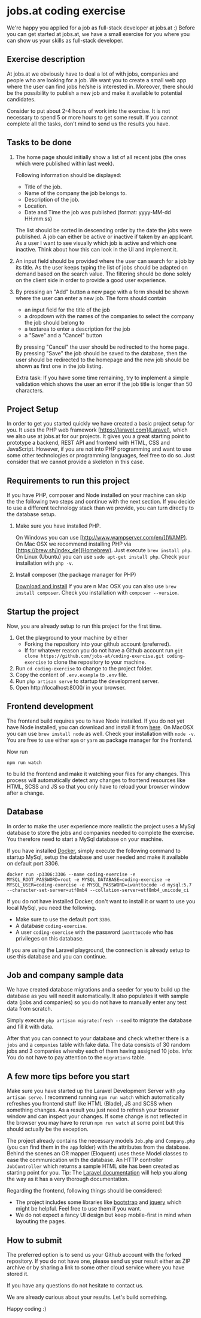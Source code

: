 # jobs.at coding exercise

We're happy you applied for a job as full-stack developer at jobs.at :)
Before you can get started at jobs.at, we have a small exercise for you where you can show us your skills
as full-stack developer.

## Exercise description

At jobs.at we obviously have to deal a lot of with jobs, companies and people who are looking for a job.
We want you to create a small web app where the user can find jobs he/she is interested in. Moreover, there should
be the possibility to publish a new job and make it available to potential candidates. 

Consider to put about 2-4 hours of work into the exercise. It is not necessary to spend 5 or more hours to get some result.
If you cannot complete all the tasks, don't mind to send us the results you have. 

## Tasks to be done 

1. The home page should initially show a list of all recent jobs (the ones which were published within last week).

   Following information should be displayed:
   * Title of the job.
   * Name of the company the job belongs to.
   * Description of the job.
   * Location.
   * Date and Time the job was published (format: yyyy-MM-dd HH:mm:ss)

   The list should be sorted in descending order by the date the jobs were published.
   A job can either be active or inactive if taken by an applicant. As a user I want to see visually which job is active
   and which one inactive. Think about how this can look in the UI and implement it.

2. An input field should be provided where the user can search for a job by its title. As the user keeps typing
the list of jobs should be adapted on demand based on the search value. The filtering should be done solely on the client
side in order to provide a good user experience. 

3. By pressing an "Add" button a new page with a form should be shown where the user can enter a new job.
   The form should contain
   * an input field for the title of the job
   * a dropdown with the names of the companies to select the company the job should belong to
   * a textarea to enter a description for the job
   * a "Save" and a "Cancel" button
  
   By pressing "Cancel" the user should be redirected to the home page.
   By pressing "Save" the job should be saved to the database, then the user should be redirected to the homepage
   and the new job should be shown as first one in the job listing. 
   
   Extra task: If you have some time remaining, try to implement a simple validation which shows the user an error
   if the job title is longer than 50 characters. 

## Project Setup

In order to get you started quickly we have created a basic project setup for you. It uses the PHP web framework [https://laravel.com](Laravel),
which we also use at jobs.at for our projects. It gives you a great starting point to prototype a backend, REST API and 
frontend with HTML, CSS and JavaScript. However, if you are not into PHP programming and want to use some other technologies
or programming languages, feel free to do so. Just consider that we cannot provide a skeleton in this case.

## Requirements to run this project
If you have PHP, composer and Node installed on your machine can skip the the following two steps and continue with the
next section. If you decide to use a different technology stack than we provide, you can turn directly to the database setup.

1. Make sure you have installed PHP.

   On Windows you can use [http://www.wampserver.com/en/](WAMP).
   On Mac OSX we recommend installing PHP via [https://brew.sh/index_de](Homebrew). Just execute `brew install php`.
   On Linux (Ubuntu) you can use `sudo apt-get install php`.
   Check your installation with `php -v`.

2. Install composer (the package manager for PHP)

   [Download and install](https://getcomposer.org/download/)
   If you are n Mac OSX you can also use `brew install composer`.
   Check you installation with `composer --version`.

## Startup the project

Now, you are already setup to run this project for the first time. 

1. Get the playground to your machine by either
   * Forking the repository into your github account (preferred).
   * If for whatever reason you do not have a Github account run `git clone https://github.com/jobs-at/coding-exercise.git coding-exercise` to clone the repository to your machine.
2. Run `cd coding-exercise` to change to the project folder.
3. Copy the content of `.env.example` to `.env` file.
4. Run `php artisan serve` to startup the development server.
5. Open http://localhost:8000/ in your browser.

## Frontend development

The frontend build requires you to have Node installed. If you do not yet have Node installed, you can download and 
install it from [here](https://nodejs.org/en/download/). On MacOSX you can use `brew install node` as well.
Check your installation with `node -v`. You are free to use either `npm` or `yarn` as package manager for the frontend.  

Now run 

`npm run watch` 

to build the frontend and make it watching your files for any changes.
This process will automatically detect any changes to frontend resources like HTML, SCSS and JS so that you only have
to reload your browser window after a change.

## Database

In order to make the user experience more realistic the project uses a MySql database to store the jobs and companies
needed to complete the exercise. You therefore need to start a MySql database on your machine. 

If you have installed [Docker](https://docs.docker.com/), simply execute the following command to startup MySql, setup
the database and user needed and make it available on default port 3306.

`docker run -p3306:3306 --name coding-exercise -e MYSQL_ROOT_PASSWORD=root -e MYSQL_DATABASE=coding-exercise -e MYSQL_USER=coding-exercise -e MYSQL_PASSWORD=iwanttocode -d mysql:5.7 --character-set-server=utf8mb4 --collation-server=utf8mb4_unicode_ci`

If you do not have installed Docker, don't want to install it or want to use you local MySql, you need the following.
* Make sure to use the default port `3306`.
* A database `coding-exercise`.
* A user `coding-exercise` with the password `iwanttocode` who has privileges on this database.

If you are using the Laravel playground, the connection is already setup to use this database and you can continue.

## Job and company sample data

We have created database migrations and a seeder for you to build up the database as you will need it automatically.
It also populates it with sample data (jobs and companies) so you do not have to manually enter any test data from scratch.

Simply execute `php artisan migrate:fresh --seed` to migrate the database and fill it with data.

After that you can connect to your database and check whether there is a `jobs` and a `companies` table with fake data.
The data consists of 30 random jobs and 3 companies whereby each of them having assigned 10 jobs.
Info: You do not have to pay attention to the `migrations` table. 

## A few more tips before you start

Make sure you have started up the Laravel Development Server with `php artisan serve`.
I recommend running `npm run watch` which automatically refreshes you frontend stuff like HTML (Blade), JS and SCSS when something changes.
As a result you just need to refresh your browser window and can inspect your changes.
If some change is not reflected in the browser you may have to rerun `npm run watch` at some point but this should actually
be the exception. 

The project already contains the necessary models `Job.php` and `Company.php` (you can find them in the `app` folder)
with the attributes from the database. Behind the scenes an OR mapper (Eloquent) uses these Model classes to ease the communication
with the database. An HTTP controller `JobController` which returns a sample HTML site has been created as starting point for you. 
Tip: The [Laravel documentation](https://laravel.com/docs/5.8) will help you along the way as it has a very thorough documentation.

Regarding the frontend, following things should be considered:
* The project includes some libraries like [bootstrap](https://getbootstrap.com/) and [jquery](https://jquery.com/) which might
be helpful. Feel free to use them if you want.
* We do not expect a fancy UI design but keep mobile-first in mind when layouting the pages.

## How to submit
The preferred option is to send us your Github account with the forked repository.
If you do not have one, please send us your result either as ZIP archive or by sharing a link to some other cloud service
where you have stored it. 

If you have any questions do not hesitate to contact us.

We are already curious about your results. Let's build something.   

Happy coding :)

 
